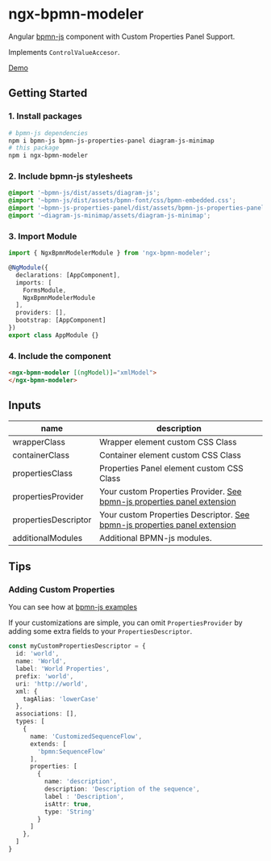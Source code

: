 
# ngx-bpmn-modeler

Angular [bpmn-js](https://bpmn.io/toolkit/bpmn-js/) component with Custom Properties Panel Support.

Implements `ControlValueAccesor`.

[Demo](https://d3v0ps.github.io/ngx-bpmn-modeler)


## Getting Started

### 1. Install packages
```sh
# bpmn-js dependencies
npm i bpmn-js bpmn-js-properties-panel diagram-js-minimap
# this package
npm i ngx-bpmn-modeler
```

### 2. Include bpmn-js stylesheets

```scss
@import '~bpmn-js/dist/assets/diagram-js';
@import '~bpmn-js/dist/assets/bpmn-font/css/bpmn-embedded.css';
@import '~bpmn-js-properties-panel/dist/assets/bpmn-js-properties-panel.css';
@import '~diagram-js-minimap/assets/diagram-js-minimap';
```

### 3. Import Module
```typescript
import { NgxBpmnModelerModule } from 'ngx-bpmn-modeler';

@NgModule({
  declarations: [AppComponent],
  imports: [
    FormsModule,
    NgxBpmnModelerModule
  ],
  providers: [],
  bootstrap: [AppComponent]
})
export class AppModule {}
```

### 4. Include the component

```html
<ngx-bpmn-modeler [(ngModel)]="xmlModel">
</ngx-bpmn-modeler>
```

## Inputs

| name | description |
| ---- | ----------- |
| wrapperClass | Wrapper element custom CSS Class |
| containerClass | Container element custom CSS Class |
| propertiesClass | Properties Panel element custom CSS Class |
| propertiesProvider | Your custom Properties Provider. [See bpmn-js properties panel extension](https://github.com/bpmn-io/bpmn-js-examples/tree/master/properties-panel-extension) |
| propertiesDescriptor | Your custom Properties Descriptor. [See bpmn-js properties panel extension](https://github.com/bpmn-io/bpmn-js-examples/tree/master/properties-panel-extension) |
| additionalModules | Additional BPMN-js modules. |

## Tips

### Adding Custom Properties

You can see how at [bpmn-js examples](https://github.com/bpmn-io/bpmn-js-examples/tree/master/properties-panel-extension)

If your customizations are simple, you can omit `PropertiesProvider` by adding some extra fields to your `PropertiesDescriptor`.

```typescript
const myCustomPropertiesDescriptor = {
  id: 'world',
  name: 'World',
  label: 'World Properties',
  prefix: 'world',
  uri: 'http://world',
  xml: {
    tagAlias: 'lowerCase'
  },
  associations: [],
  types: [
    {
      name: 'CustomizedSequenceFlow',
      extends: [
        'bpmn:SequenceFlow'
      ],
      properties: [
        {
          name: 'description',
          description: 'Description of the sequence',
          label : 'Description',
          isAttr: true,
          type: 'String'
        }
      ]
    },
  ]
}
```
